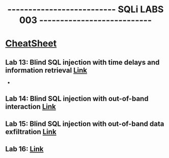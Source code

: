 <div align="center">
  <h1>-------------------------- SQLi LABS 003 ---------------------------</h1>
</div>

# [CheatSheet](https://portswigger.net/web-security/sql-injection/cheat-sheet)

## Lab 13: Blind SQL injection with time delays and information retrieval [Link](https://portswigger.net/web-security/sql-injection/blind/lab-time-delays-info-retrieval)
- 


## Lab 14: Blind SQL injection with out-of-band interaction [Link](https://portswigger.net/web-security/learning-paths/sql-injection/sql-injection-exploiting-blind-sql-injection-using-out-of-band-oast-techniques/sql-injection/blind/lab-out-of-band)


## Lab 15: Blind SQL injection with out-of-band data exfiltration [Link](https://portswigger.net/web-security/learning-paths/sql-injection/sql-injection-exploiting-blind-sql-injection-using-out-of-band-oast-techniques/sql-injection/blind/lab-out-of-band-data-exfiltration)


## Lab 16: [Link]()
